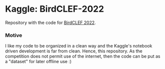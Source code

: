 # Kaggle: BirdCLEF-2022

Repository with the code for [BirdCLEF 2022](https://www.kaggle.com/competitions/birdclef-2022).

### Motive
I like my code to be organized in a clean way and the Kaggle's notebook driven development is far from clean. Hence, this repository. 
As the competition does not permit use of the internet, then the code can be put as a "dataset" for later offline use :) 

